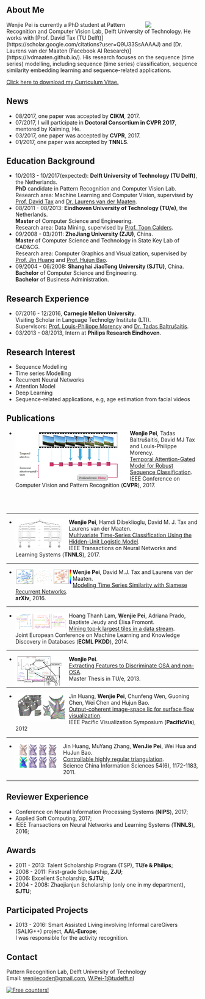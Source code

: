 ## About Me

<img align="right" width='140' src="wenjie3.png">
Wenjie Pei is currently a PhD student at Pattern Recognition and Computer Vision Lab, Delft University of Technology. He works with [Prof. David Tax (TU Delft)](https://scholar.google.com/citations?user=Q9U33SsAAAAJ) and [Dr. Laurens van der Maaten (Facebook AI Research)](https://lvdmaaten.github.io/). His research focuses on the sequence (time series) modelling, including sequence (time series) classification, sequence similarity embedding learning and sequence-related applications.   

[Click here to download my Curriculum Vitae.](WenjiePei_CV.pdf)


## News
* 08/2017, one paper was accepted by __CIKM__, 2017.
* 07/2017, I will participate in __Doctoral Consortium in CVPR 2017__, mentored by Kaiming, He.
* 03/2017, one paper was accepted by __CVPR__, 2017.
* 01/2017, one paper was accepted by __TNNLS__.

## Education Background
* 10/2013 - 10/2017(expected): __Delft University of Technology (TU Delft)__, the Netherlands.  
  __PhD__ candidate in Pattern Recognition and Computer Vision Lab.  
  Research area: Machine Learning and Computer Vision, supervised by [Prof. David Tax](https://scholar.google.com/citations?user=Q9U33SsAAAAJ) and [Dr. Laurens van der Maaten](https://lvdmaaten.github.io/).
* 08/2011 - 08/2013: __Eindhoven University of Technology (TU/e)__, the Netherlands.  
  __Master__ of Computer Science and Engineering.  
  Research area: Data Mining, supervised by [Prof. Toon Calders](http://cs.ulb.ac.be/members/tcalders/doku.php).
* 09/2008 - 03/2011: __ZheJiang University (ZJU)__, China.  
  __Master__ of Computer Science and Technology in State Key Lab of CAD&CG.  
  Research area: Computer Graphics and Visualization, supervised by [Prof. Jin Huang](http://www.cad.zju.edu.cn/home/hj/index.xml) and [Prof. Hujun Bao](http://www.cad.zju.edu.cn/home/bao/).
* 09/2004 - 06/2008: __Shanghai JiaoTong University (SJTU)__, China.  
  __Bachelor__ of Computer Science and Engineering.  
 __Bachelor__ of Business Administration.

## Research Experience
- 07/2016 - 12/2016, __Carnegie Mellon University__.  
  Visiting Scholar in Language Technolgy Institute (LTI).  
  Supervisors: [Prof. Louis-Philippe Morency](https://www.cs.cmu.edu/~morency/) and [Dr. Tadas Baltrušaitis](https://www.cl.cam.ac.uk/~tb346/).
- 03/2013 - 08/2013, Intern at __Philips Research Eindhoven__.

## Research Interest
- Sequence Modelling
- Time series Modelling
- Recurrent Neural Networks
- Attention Model
- Deep Learning
- Sequence-related applications, e.g, age estimation from facial videos

## Publications 

- <img align="left" width="300" src="publication/TAGM.png">__Wenjie Pei__, Tadas Baltrušaitis, David MJ Tax and Louis-Philippe Morency.  
[Temporal Attention-Gated Model for Robust Sequence Classification](https://arxiv.org/pdf/1612.00385.pdf).  
IEEE Conference on Computer Vision and Pattern Recognition (__CVPR__), 2017.  
<br><br><br>

------------------------------------------------------------------------------------------------------------------------------
- <img align="left" width="140" src="publication/HULM.png">__Wenjie Pei__, Hamdi Dibeklioglu, David M. J. Tax and Laurens van der Maaten.  
        [Multivariate Time-Series Classification Using the Hidden-Unit Logistic Model](http://ieeexplore.ieee.org/abstract/document/7835652/).  
        IEEE Transactions on Neural Networks and Learning Systems (__TNNLS__), 2017.   

------------------------------------------------------------------------------------------------------------------------------
- <img align="left" width="150" src="publication/SRN.png">__Wenjie Pei__, David M.J. Tax and Laurens van der Maaten.  
[Modeling Time Series Similarity with Siamese Recurrent Networks](https://arxiv.org/pdf/1603.04713.pdf).  
                                                           __arXiv__, 2016.  
      
------------------------------------------------------------------------------------------------------------------------------
- <img align="left" width="140" src="publication/topk.png">Hoang Thanh Lam, __Wenjie Pei__, Adriana Prado, Baptiste Jeudy and Élisa Fromont.  
[Mining top-k largest tiles in a data stream](https://hal.archives-ouvertes.fr/hal-01011374/file/tile.pdf).  
Joint European Conference on Machine Learning and Knowledge Discovery in Databases (__ECML PKDD__), 2014.  

------------------------------------------------------------------------------------------------------------------------------
- <img align="left" width="140" src="publication/OSA.png">__Wenjie Pei__.  
[Extracting Features to Discriminate OSA and non-OSA](https://pure.tue.nl/ws/files/46941503/760935-1.pdf).  
Master Thesis in TU/e, 2013.

------------------------------------------------------------------------------------------------------------------------------
- <img align="left" width="140" src="publication/lic.png">Jin Huang, __Wenjie Pei__, Chunfeng Wen, Guoning Chen, Wei Chen and Hujun Bao.  
[Output-coherent image-space lic for surface flow visualization](https://pdfs.semanticscholar.org/9c0a/d0b7cfa4cbd6d3341e5f8fcc2bfe991b6393.pdf).  
IEEE Pacific Visualization Symposium (__PacificVis__), 2012

------------------------------------------------------------------------------------------------------------------------------
- <img align="left" width="125" src="publication/triangulation.png">Jin Huang, MuYang Zhang, __WenJie Pei__, Wei Hua and HuJun Bao.  
[Controllable highly regular triangulation](http://ieeexplore.ieee.org/abstract/document/7325231/).  
Science China Information Sciences 54(6), 1172-1183, 2011.  
   
  
------------------------------------------------------------------------------------------------------------------------------


## Reviewer Experience
-  Conference on Neural Information Processing Systems (__NIPS__), 2017; 
- Applied Soft Computing, 2017;
- IEEE Transactions on Neural Networks and Learning Systems (__TNNLS__), 2016;

## Awards
- 2011 - 2013: Talent Scholarship Program (TSP), __TU/e & Philips__;
- 2008 - 2011: First-grade Scholarship, __ZJU__;
- 2006: Excellent Scholarship, __SJTU__;
- 2004 - 2008: Zhaojianjun Scholarship (only one in my department), __SJTU__;

## Participated Projects
- 2013 - 2016: Smart Assisted Living involving Informal careGivers (SALIG++) project, __AAL-Europe__;  
I was responsible for the activity recognition.

## Contact
Pattern Recognition Lab, Delft University of Technology  
Email: wenjiecoder@gmail.com, W.Pei-1@tudelft.nl

<a href="http://info.flagcounter.com/erJl"><img src="http://s10.flagcounter.com/map/erJl/size_m/txt_000000/border_CCCCCC/pageviews_1/viewers_0/flags_0/" alt="Free counters!" border="0"></a>
